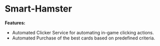 # Smart-Hamster

**Features:**
* Automated Clicker Service for automating in-game clicking actions.
* Automated Purchase of the best cards based on predefined criteria.
